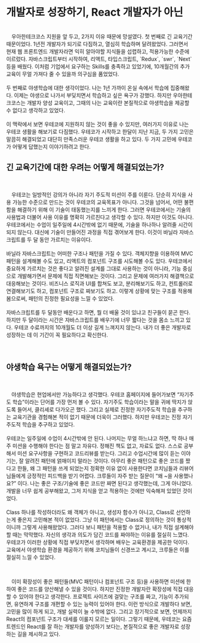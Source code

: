 # 개발자로 성장하기, React 개발자가 아닌
<br>
　우아한테크코스 지원을 앞 두고, 2가지 이유 때문에 망설였다. 첫 번째로 긴 교육기간 때문이었다. 1년전 개발자가 되기로 다짐하고, 열심히 학습하며 달려왔었다. 그러면서 현재 웹 프론트엔드 개발자라면 익히 알아야할 지식들을 섭렵하고, 적용가능한 수준에 이르렀다. 자바스크립트부터 시작하여, 리액트, 타입스크립트, `Redux`, `swr`, `Next` 등을 배웠다. 이처럼 기업에서 요구하는 Skills를 충족하고 있었기에, 10개월간의 추가 교육이 무얼 가져다 줄 수 있을까 의구심을 품었었다.
<br>
<br>
두 번째로 야생학습에 대한 생각이었다. 나는 1년 가까이 온실 속에서 학습에 집중해왔다. 이제는 야생으로 나가서 부딪치면서 학습하고 싶은 욕구가 강했다. 하지만 우아한테크코스는 개발자 양성 교육이고, 그때의 나는 교육이란 본질적으로 야생학습을 제공할 수 없다고 생각하고 있었다. 
 <br>
 <br>
이 맥락에서 보면 우테코에 지원하지 않는 것이 좋을 수 있지만, 여러가지 이유로 나는 우테코 생활을 해보기로 다짐했다. 우테코가 시작하고 한달이 지난 지금, 두 가지 고민은 말끔히 해결되었고 대단히 만족스러운 우테코 생활을 하고 있다. 두 가지 고민에 우테코가 어떻게 답했는지 이야기하려고 한다.
  
<br>

## 긴 교육기간에 대한 우려는 어떻게 해결되었는가?

<br>

　우테코는 일방적인 강의가 아니라 자기 주도적 미션이 주를 이룬다. 단순히 지식을 사용 가능한 수준으로 만드는 것이 우테코의 교육목표가 아니다. 그것을 넘어서, 어떤 불편함을 해결하기 위해 이 기술이 태동했는지를 느끼게 한다. 그러면 우테코에서는 기술의 사용법과 더불어 사용 이유를 명확히 가르친다고 생각할 수 있다. 하지만 이것도 아니다. 우테코에서는 수업이 일주일에 4시간밖에 없기 때문에, 기술을 하나하나 알려줄 시간이 되지 않는다. 대신에 기술이 만들어진 과정을 직접 겪어보게 한다. 이것이 바닐라 자바스크립트를 두 달 동안 가르치는 이유이다. 
<br>
<br>
바닐라 자바스크립트는 어떠한 구조나 패턴을 가질 수 있다. 객체지향을 이용하여 MVC 패턴을 설계해볼 수도 있고, 리액트의 컴포넌트 구조를 시도해볼 수도 있다. 우테코에서 중요하게 가르치는 것은 좋다고 알려진 설계를 그대로 사용하는 것이 아니라, 기능 중심으로 개발해가면서 문제에 직접 직면해보는 것이다. 그리고 문제에 여러가지 해결책으로 대응해보는 것이다. 비즈니스 로직과 UI를 합쳐도 보고, 분리해보기도 하고, 컨트롤러로 연결해보기도 하고, 컴포넌트 구조로 짜보기도 하고. 이렇게 상황에 맞는 구조를 적용해봄으로써, 패턴의 진정한 필요성을 느낄 수 있었다. 
<br>
<br>
자바스크립트를 두 달동안 배운다고 하면, 뭘 더 배울 것이 있냐고 친구들이 묻곤 한다. 하지만 두 달이라는 시간은 자바스크립트를 배우기에 너무 짧다는 것을 몸소 느끼고 있다. 우테코 수료까지의 10개월도 더 이상 길게 느껴지지 않는다. 내가 더 좋은 개발자로 성장하는 데 이 기간이 꼭 필요하다고 확신한다.
  
<br>

## 야생학습 욕구는 어떻게 해결되었는가?

<br>

　야생학습은 현업에서만 가능하다고 생각했다. 우테코 홈페이지에 들어가보면 “자기주도 학습”이라는 단어를 가장 먼저 볼 수 있다. 자기주도 학습이라는 말을 귀에 딱지가 앉도록 들어서, 클리셰로 다가오곤 했다. 그리고 실제로 진정한 자기주도적 학습을 추구하는 교육기관을 경험해본 적이 없기 때문에 더욱이 그러했다. 하지만 우테코는 진정 자기주도적 학습을 추구하고 있었다. 
 <br>
 <br>
우테코는 일주일에 수업이 4시간밖에 안 된다. 나머지는 무얼 하느냐고 하면, 딱 하나 매주 미션을 수행해야 한다는 점 말고 자유다. 정해진 책도 없고, 자료도 없다. 스스로 공부해서 미션 요구사항을 구현하고 코드리뷰를 받는다. 그리고 수업시간에 많이 듣는 이야기는, 잘 알려진 패턴에 얽매이지 말라는 것이다. 아무리 좋은 패턴으로 좋은 코드를 짰다고 한들, 왜 그 패턴을 쓰게 되었는지 정확한 이유 없이 사용한다면 코치님들과 리뷰어님들에게 긍정적인 피드백을 받기 어렵다. 크루들이 자주 받는 질문이 “왜 ~을 사용했나요?” 이다. 나는 좋은 구조/기술에 좋은 코드만 짜면 된다고 생각했는데, 그게 아니었다. 개발을 너무 쉽게 공부해왔고, 그저 지식을 얻고 적용하는 것에만 익숙해져 있었던 것이었다.
 <br>
 <br>
Class 하나를 작성하더라도 왜 객체가 아니고, 생성자 함수가 아니고, Class로 선언하는게 좋은지 고민해본 적이 없었다. 그냥 이 패턴에서는 Class로 정의하는 것이 통상적이니까 그렇게 사용해왔었다. 그러다 보니 패턴을 적용할 수 없거나, 내가 직접 설계해야 할 때는 막막했다. 자신의 생각과 의도가 담긴 코드를 짜야하는 이유를 절실히 느꼈다. 우테코가 이러한 상황에 직접 부딪치면서 생각하며 배우는 교육환경을 제공한 덕이다. 교육에서 야생학습 환경을 제공하기 위해 코치님들이 신경쓰고 계시고, 크루들은 이를 절실히 느낄 수 있었다.
  
<br>

　이미 확장성이 좋은 패턴들(MVC 패턴이나 컴포넌트 구조 등)을 사용하면 미션에 한하여 좋은 코드를 양산해낼 수 있을 것이다. 하지만 진정한 개발자란 확장성에 직접 대응할 수 있어야 한다고 생각한다. 프로젝트 사이즈에 걸맞는 구조를 짜고, 기능이 추가되면, 유연하게 구조를 개편할 수 있는 능력이 있어야 한다. 이런 방식으로 개발하다 보면, 고민을 많이 하게 되고, 개발 실력이 늘 수밖에 없다. 그리고 장기적으로 보면, 언제까지 React의 컴포넌트 구조가 대세를 이룰지 모르는 일이다. 그렇기 때문에, 우테코는 요즘 트렌드인 React를 잘 하는 개발자를 양성하기 보다는, 본질적으로 좋은 개발자로 성장하는 길을 제시하고 있다.

